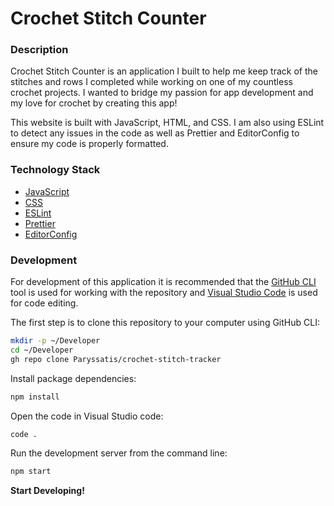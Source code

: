 # Crochet Stitch Counter

### Description
Crochet Stitch Counter is an application I built to help me keep track of the stitches and rows I completed while working on one of my countless crochet projects. I wanted to bridge my passion for app development and my love for crochet by creating this app!

This website is built with JavaScript, HTML, and CSS. I am also using ESLint to detect any issues in the code as well as Prettier and EditorConfig to ensure my code is properly formatted.

### Technology Stack

- [JavaScript](https://www.javascript.com/)
- [CSS](https://www.w3schools.com/css/default.asp)
- [ESLint](https://eslint.org)
- [Prettier](https://prettier.io)
- [EditorConfig](https://editorconfig.org/)

### Development

For development of this application it is recommended that the [GitHub CLI](https://cli.github.com) tool is used for working with the repository and [Visual Studio Code](https://code.visualstudio.com/) is used for code editing.

The first step is to clone this repository to your computer using GitHub CLI:

```bash
mkdir -p ~/Developer
cd ~/Developer
gh repo clone Paryssatis/crochet-stitch-tracker
```

Install package dependencies:

```bash
npm install
```

Open the code in Visual Studio code:

```bash
code .
```

Run the development server from the command line:

```bash
npm start
```

**Start Developing!**
